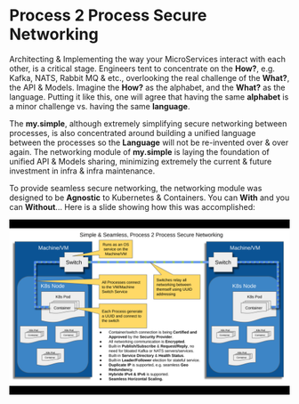 # Process 2 Process Secure Networking
Architecting & Implementing the way your MicroServices interact with each other, is a critical stage. 
Engineers tent to concentrate on the **How?**, e.g. Kafka, NATS, Rabbit MQ & etc., overlooking the real challenge of the **What?**, the API & Models.
Imagine the **How?** as the alphabet, and the **What?** as the language. 
Putting it like this, one will agree that having the same **alphabet** is a minor challenge vs. having the same **language**. 

The **my.simple**, although extremely simplifying secure networking between processes, is also concentrated around building a unified language between the processes so the **Language** will not be re-invented over & over again.
The networking module of **my.simple** is laying the foundation of unified API & Models sharing, minimizing extremely the current & future investment in infra & infra maintenance.

To provide seamless secure networking, the networking module was designed to be **Agnostic** to Kubernetes & Containers. You can **With** and you can **Without**...
Here is a slide showing how this was accomplished:

![alt text](https://github.com/saichler/my.simple/blob/main/go/net/SecureNetworking.png)